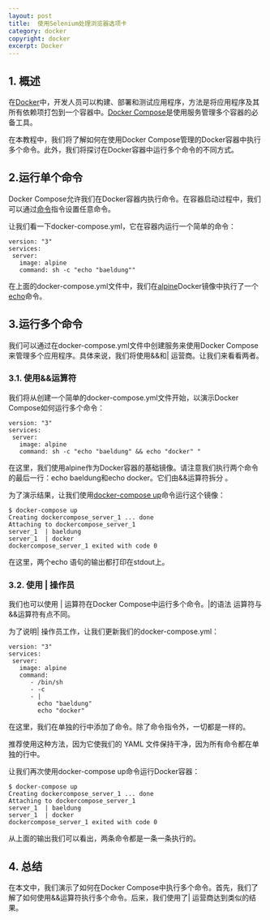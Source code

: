 ```yaml
---
layout: post
title:  使用Selenium处理浏览器选项卡
category: docker
copyright: docker
excerpt: Docker
---
```


## 1. 概述

在[Docker](https://www.baeldung.com/ops/docker-guide)中，开发人员可以构建、部署和测试应用程序，方法是将应用程序及其所有依赖项打包到一个容器中。[Docker Compose](https://www.baeldung.com/ops/docker-compose)是使用服务管理多个容器的必备工具。

在本教程中，我们将了解如何在使用Docker Compose管理的Docker容器中执行多个命令。此外，我们将探讨在Docker容器中运行多个命令的不同方式。

## 2.运行单个命令

Docker Compose允许我们在Docker容器内执行命令。在容器启动过程中，我们可以通过[命令](https://docs.docker.com/compose/compose-file/#command)指令设置任意命令。

让我们看一下docker-compose.yml，它在容器内运行一个简单的命令：

```shell
version: "3"
services:
 server:
   image: alpine
   command: sh -c "echo "baeldung""
```

在上面的docker-compose.yml文件中，我们在[alpine](https://hub.docker.com/_/alpine)Docker镜像中执行了一个[echo](https://www.baeldung.com/linux/echo-command)命令。

## 3.运行多个命令

我们可以通过在docker-compose.yml文件中创建服务来使用Docker Compose来管理多个应用程序。具体来说，我们将使用&&和| 运营商。让我们来看看两者。

### 3.1. 使用&&运算符

我们将从创建一个简单的docker-compose.yml文件开始，以演示Docker Compose如何运行多个命令：

```shell
version: "3"
services:
 server:
   image: alpine
   command: sh -c "echo "baeldung" && echo "docker" "
```

在这里，我们使用alpine作为Docker容器的基础镜像。请注意我们执行两个命令的最后一行：echo baeldung和echo docker。它们由&&运算符拆分 。

为了演示结果，让我们使用[docker-compose up](https://docs.docker.com/engine/reference/commandline/compose_up/)命令运行这个镜像：

```shell
$ docker-compose up
Creating dockercompose_server_1 ... done
Attaching to dockercompose_server_1
server_1  | baeldung
server_1  | docker
dockercompose_server_1 exited with code 0
```

在这里，两个echo 语句的输出都打印在stdout上。

### 3.2. 使用 | 操作员

我们也可以使用 | 运算符在Docker Compose中运行多个命令。|的语法 运算符与&&运算符有点不同。

为了说明| 操作员工作，让我们更新我们的docker-compose.yml：

```shell
version: "3"
services:
 server:
   image: alpine
   command:
      - /bin/sh
      - -c
      - |
        echo "baeldung"
        echo "docker"
```

在这里，我们在单独的行中添加了命令。除了命令指令外，一切都是一样的。

推荐使用这种方法，因为它使我们的 YAML 文件保持干净，因为所有命令都在单独的行中。

让我们再次使用docker-compose up命令运行Docker容器：

```shell
$ docker-compose up
Creating dockercompose_server_1 ... done
Attaching to dockercompose_server_1
server_1  | baeldung
server_1  | docker
dockercompose_server_1 exited with code 0
```

从上面的输出我们可以看出，两条命令都是一条一条执行的。

## 4. 总结

在本文中，我们演示了如何在Docker Compose中执行多个命令。首先，我们了解了如何使用&&运算符执行多个命令。后来，我们使用了| 运营商达到类似的结果。

